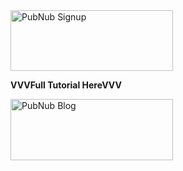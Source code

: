  <a href="https://dashboard.pubnub.com/signup?devrel_gh=Cakhavan/PubNubStateMachine">
    <img alt="PubNub Signup" src="https://i.imgur.com/og5DDjf.png" width=260 height=97/>
</a>


**VVVFull Tutorial HereVVV**


<a href="https://www.pubnub.com/blog/cloud-server-state-machine-pubnub-functions/?devrel_gh=Cakhavan/PubNubStateMachine">
    <img alt="PubNub Blog" src="https://i.imgur.com/aJ927CO.png" width=260 height=98/>
</a>


